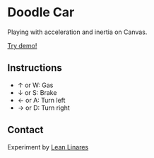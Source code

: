 # Doodle Car
Playing with acceleration and inertia on Canvas.

[Try demo!](https://www.lean8086.com/labs/doodlecar/)

## Instructions
* ↑ or W: Gas
* ↓ or S: Brake
* ← or A: Turn left
* → or D: Turn right

## Contact
Experiment by [Lean Linares](https://www.lean8086.com/)
